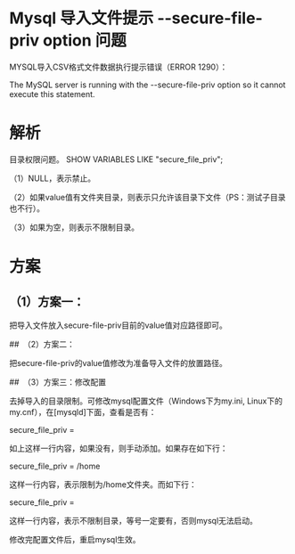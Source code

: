 # Mysql 导入文件提示 --secure-file-priv option 问题


MYSQL导入CSV格式文件数据执行提示错误（ERROR 1290）：

The MySQL server is running with the --secure-file-priv option so it cannot execute this statement.

# 解析
目录权限问题。
SHOW VARIABLES LIKE "secure_file_priv";

（1）NULL，表示禁止。

（2）如果value值有文件夹目录，则表示只允许该目录下文件（PS：测试子目录也不行）。

（3）如果为空，则表示不限制目录。

# 方案

## （1）方案一：

把导入文件放入secure-file-priv目前的value值对应路径即可。

##　（2）方案二：

把secure-file-priv的value值修改为准备导入文件的放置路径。

##　（3）方案三：修改配置

去掉导入的目录限制。可修改mysql配置文件（Windows下为my.ini, Linux下的my.cnf），在[mysqld]下面，查看是否有：

secure_file_priv =

如上这样一行内容，如果没有，则手动添加。如果存在如下行：

secure_file_priv = /home 

这样一行内容，表示限制为/home文件夹。而如下行：

secure_file_priv =

这样一行内容，表示不限制目录，等号一定要有，否则mysql无法启动。

修改完配置文件后，重启mysql生效。